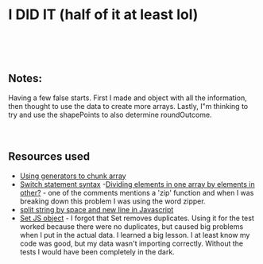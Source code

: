 # I DID IT (half of it at least lol)

<br>
<br>
<br>

## Notes:
Having a few false starts. First I made and object with all the information, then thought to use the data to create more arrays. Lastly, I"m thinking to try and use the shapePoints to also determine roundOutcome.
<br>
<br>
<br>



## Resources used
- [Using generators to chunk array](https://stackoverflow.com/questions/8495687/split-array-into-chunks)
- [Switch statement syntax](https://developer.mozilla.org/en-US/docs/Web/JavaScript/Reference/Statements/switch)
-[Dividing elements in one array by elements in other?](https://stackoverflow.com/questions/9678968/dividing-elements-in-one-array-by-elements-in-other) - one of the comments mentions a 'zip' function and when I was breaking down this problem I was using the word zipper.
- [split string by space and new line in Javascript](https://stackoverflow.com/questions/17271324/split-string-by-space-and-new-line-in-javascript)
- [Set JS object](https://developer.mozilla.org/en-US/docs/Web/JavaScript/Reference/Global_Objects/Set) - I forgot that Set removes duplicates. Using it for the test worked because there were no duplicates, but caused big problems when I put in the actual data. I learned a big lesson. I at least know my code was good, but my data wasn't importing correctly. Without the tests I would have been completely in the dark.
